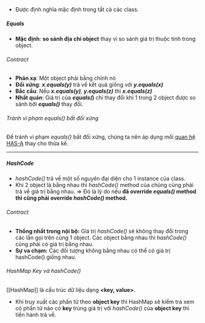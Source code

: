 - Được định nghĩa mặc định trong tất cả các class.
##### Equals
- **Mặc định**: **so sánh địa chỉ object** thay vì so sánh giá trị thuộc tính trong object.
###### Contract
-   **Phản xạ**: Một object phải bằng chính nó
-   **Đối xứng**: **_x.equals(y)_** trả về kết quả giống với **_y.equals(x)_**
-   **Bắc cầu**: Nếu **_x.equals(y)_**_,_ **_y.equals(z)_** thì **_x.equals(z)_**
-   **Nhất quán**: Giá trị của **_equals(_)** chỉ thay đổi khi 1 trong 2 object được so sánh bởi **_equals()_** thay đổi.
###### Tránh vi phạm _equals()_ bất đối xứng
Để tránh vi phạm _equals()_ bất đối xứng, chúng ta nên áp dụng mối [quan hệ HAS-A](https://shareprogramming.net//quan-he-has-a-trong-java/) thay cho thừa kế.

---
##### HashCode
- _hashCode()_ trả về một số nguyên đại diện cho 1 instance của class.
- Khi 2 object là bằng nhau thì _hashCode()_ method của chúng cũng phải trả về giá trị bằng nhau.
=> Đó là lý do nếu **đã override _equals()_ method thì cũng phải override _hashCode()_ method.**
###### Contract
-   **Thống nhất trong nội bộ:** Giá trị _hashCode()_ sẽ không thay đổi trong các lần gọi trên cùng 1 object. Các object bằng nhau thì _hashCode()_ cũng phải có giá trị bằng nhau.
-   **Sự va chạm:** Các đối tượng không bằng nhau có thể có giá trị hashCode() giống nhau.
###### HashMap Key và hashCode()
[[HashMap]] là cấu trúc dữ liệu dạng **<key, value>**.
- Khi truy xuất các phần tử theo **object key** thì HashMap sẽ kiểm tra xem có phần tử nào có **key** trùng giá trị với _hashCode()_ của **object key** thì tiến hành trả về.